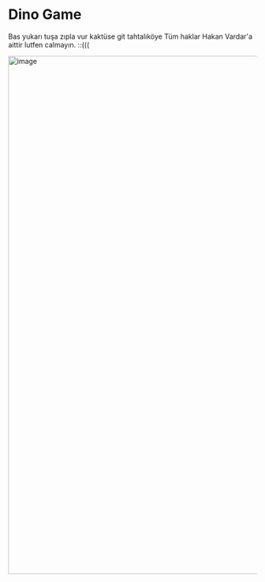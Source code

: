 # Dino Game
Bas yukarı tuşa zıpla vur kaktüse git tahtalıköye
Tüm haklar Hakan Vardar'a aittir lutfen calmayın. ::(((

<img width="1050" alt="image" src="https://user-images.githubusercontent.com/71879084/166319538-28709afd-1dc7-4d36-acf9-b1aecf795ff1.png">

